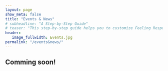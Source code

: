 ```yaml
---
layout: page
show_meta: false
title: "Events & News"
# subheadline: "A Step-by-Step Guide"
# teaser: "This step-by-step guide helps you to customize Feeling Responsive to your needs."
header:
   image_fullwidth: Events.jpg
permalink: "/events&news/"
---
```


<h2> Comming soon! </h2>


